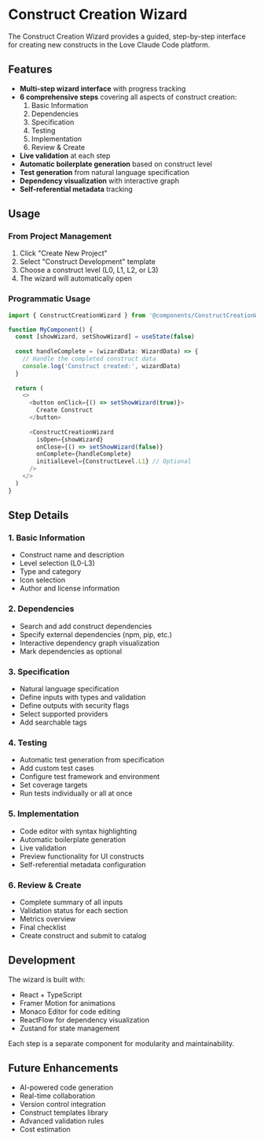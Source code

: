 # Construct Creation Wizard

The Construct Creation Wizard provides a guided, step-by-step interface for creating new constructs in the Love Claude Code platform.

## Features

- **Multi-step wizard interface** with progress tracking
- **6 comprehensive steps** covering all aspects of construct creation:
  1. Basic Information
  2. Dependencies
  3. Specification
  4. Testing
  5. Implementation
  6. Review & Create
- **Live validation** at each step
- **Automatic boilerplate generation** based on construct level
- **Test generation** from natural language specification
- **Dependency visualization** with interactive graph
- **Self-referential metadata** tracking

## Usage

### From Project Management

1. Click "Create New Project"
2. Select "Construct Development" template
3. Choose a construct level (L0, L1, L2, or L3)
4. The wizard will automatically open

### Programmatic Usage

```typescript
import { ConstructCreationWizard } from '@components/ConstructCreationWizard'

function MyComponent() {
  const [showWizard, setShowWizard] = useState(false)
  
  const handleComplete = (wizardData: WizardData) => {
    // Handle the completed construct data
    console.log('Construct created:', wizardData)
  }
  
  return (
    <>
      <button onClick={() => setShowWizard(true)}>
        Create Construct
      </button>
      
      <ConstructCreationWizard
        isOpen={showWizard}
        onClose={() => setShowWizard(false)}
        onComplete={handleComplete}
        initialLevel={ConstructLevel.L1} // Optional
      />
    </>
  )
}
```

## Step Details

### 1. Basic Information
- Construct name and description
- Level selection (L0-L3)
- Type and category
- Icon selection
- Author and license information

### 2. Dependencies
- Search and add construct dependencies
- Specify external dependencies (npm, pip, etc.)
- Interactive dependency graph visualization
- Mark dependencies as optional

### 3. Specification
- Natural language specification
- Define inputs with types and validation
- Define outputs with security flags
- Select supported providers
- Add searchable tags

### 4. Testing
- Automatic test generation from specification
- Add custom test cases
- Configure test framework and environment
- Set coverage targets
- Run tests individually or all at once

### 5. Implementation
- Code editor with syntax highlighting
- Automatic boilerplate generation
- Live validation
- Preview functionality for UI constructs
- Self-referential metadata configuration

### 6. Review & Create
- Complete summary of all inputs
- Validation status for each section
- Metrics overview
- Final checklist
- Create construct and submit to catalog

## Development

The wizard is built with:
- React + TypeScript
- Framer Motion for animations
- Monaco Editor for code editing
- ReactFlow for dependency visualization
- Zustand for state management

Each step is a separate component for modularity and maintainability.

## Future Enhancements

- AI-powered code generation
- Real-time collaboration
- Version control integration
- Construct templates library
- Advanced validation rules
- Cost estimation